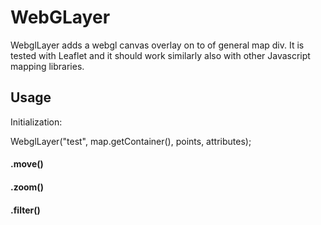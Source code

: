 WebGLayer
==========

WebglLayer adds a webgl canvas overlay on to of general map div. 
It is tested with Leaflet and it should work similarly also with other Javascript mapping libraries.

Usage
-----

Initialization:

WebglLayer("test", map.getContainer(), points, attributes);
  
  
#### .move()


#### .zoom()


#### .filter()
